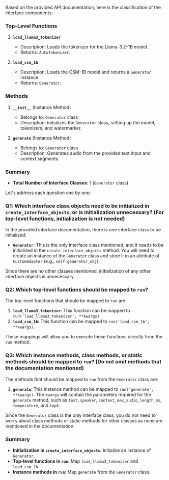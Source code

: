 Based on the provided API documentation, here is the classification of the interface components:

### Top-Level Functions
1. **`load_llama3_tokenizer`**
   - Description: Loads the tokenizer for the Llama-3.2-1B model.
   - Returns: `AutoTokenizer`.

2. **`load_csm_1b`**
   - Description: Loads the CSM-1B model and returns a `Generator` instance.
   - Returns: `Generator`.

### Methods
1. **`__init__`** (Instance Method)
   - Belongs to: `Generator` class
   - Description: Initializes the `Generator` class, setting up the model, tokenizers, and watermarker.

2. **`generate`** (Instance Method)
   - Belongs to: `Generator` class
   - Description: Generates audio from the provided text input and context segments.

### Summary
- **Total Number of Interface Classes**: 1 (`Generator` class)

Let's address each question one by one:

### Q1: Which interface class objects need to be initialized in `create_interface_objects`, or is initialization unnecessary? (For top-level functions, initialization is not needed)

In the provided interface documentation, there is one interface class to be initialized:

- **`Generator`**: This is the only interface class mentioned, and it needs to be initialized in the `create_interface_objects` method. You will need to create an instance of the `Generator` class and store it in an attribute of `CustomAdapter` (e.g., `self.generator_obj`).

Since there are no other classes mentioned, initialization of any other interface objects is unnecessary.

### Q2: Which top-level functions should be mapped to `run`?

The top-level functions that should be mapped to `run` are:

1. **`load_llama3_tokenizer`**: This function can be mapped to `run('load_llama3_tokenizer', **kwargs)`.
2. **`load_csm_1b`**: This function can be mapped to `run('load_csm_1b', **kwargs)`.

These mappings will allow you to execute these functions directly from the `run` method.

### Q3: Which instance methods, class methods, or static methods should be mapped to `run`? (Do not omit methods that the documentation mentioned)

The methods that should be mapped to `run` from the `Generator` class are:

1. **`generate`**: This instance method can be mapped to `run('generate', **kwargs)`. The `kwargs` will contain the parameters required for the `generate` method, such as `text`, `speaker`, `context`, `max_audio_length_ms`, `temperature`, and `topk`.

Since the `Generator` class is the only interface class, you do not need to worry about class methods or static methods for other classes as none are mentioned in the documentation.

### Summary
- **Initialization in `create_interface_objects`**: Initialize an instance of `Generator`.
- **Top-level functions in `run`**: Map `load_llama3_tokenizer` and `load_csm_1b`.
- **Instance methods in `run`**: Map `generate` from the `Generator` class.